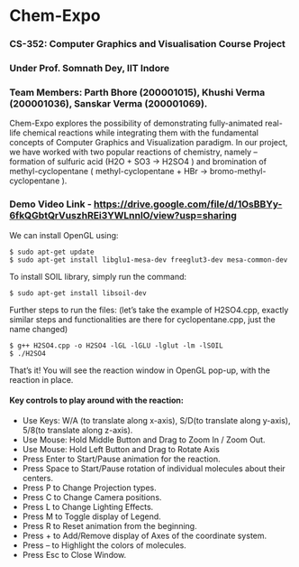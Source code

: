 # Chem-Expo

### CS-352: Computer Graphics and Visualisation Course Project
### Under Prof. Somnath Dey, IIT Indore
### Team Members: Parth Bhore (200001015), Khushi Verma (200001036), Sanskar Verma (200001069).

Chem-Expo explores the possibility of demonstrating fully-animated real-life chemical reactions while integrating them with the fundamental concepts of Computer Graphics and Visualization paradigm. In our project, we have worked with two popular reactions of chemistry, namely – formation of sulfuric acid (H2O + SO3 -> H2SO4 ) and bromination of methyl-cyclopentane ( methyl-cyclopentane + HBr -> bromo-methyl-cyclopentane ). 

### Demo Video Link - https://drive.google.com/file/d/1OsBBYy-6fkQGbtQrVuszhREi3YWLnnlO/view?usp=sharing

We can install OpenGL using:

```
$ sudo apt-get update
$ sudo apt-get install libglu1-mesa-dev freeglut3-dev mesa-common-dev
```

To install SOIL library, simply run the command:

```
$ sudo apt-get install libsoil-dev
```

Further steps to run the files: (let’s take the example of H2SO4.cpp, exactly similar steps and functionalities are there for cyclopentane.cpp, just the name changed)   
```
$ g++ H2SO4.cpp -o H2SO4 -lGL -lGLU -lglut -lm -lSOIL
$ ./H2SO4
```

That’s it! You will see the reaction window in OpenGL pop-up, with the reaction in place.

#### Key controls to play around with the reaction:
*	Use Keys: W/A (to translate along x-axis), S/D(to translate along y-axis), 5/8(to translate along z-axis).
*	Use Mouse: Hold Middle Button and Drag to Zoom In / Zoom Out.
*	Use Mouse: Hold Left Button and Drag to Rotate Axis
*	Press Enter to Start/Pause animation for the reaction.
*	Press Space to Start/Pause rotation of individual molecules about their centers.
*	Press P to Change Projection types.
*	Press C to Change Camera positions.
*	Press L to Change Lighting Effects.
*	Press M to Toggle display of Legend.
*	Press R to Reset animation from the beginning.
*	Press + to Add/Remove display of Axes of the coordinate system.
*	Press – to Highlight the colors of molecules.
*	Press Esc to Close Window.


